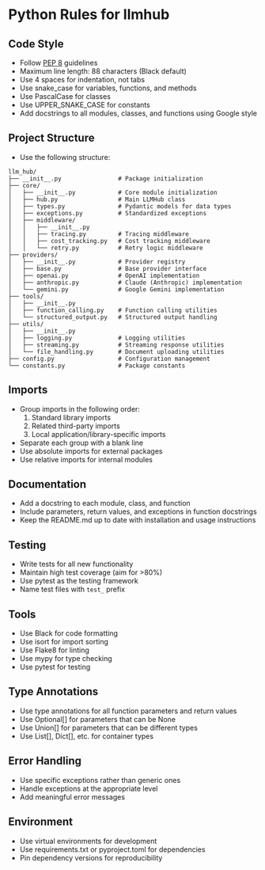# Python Rules for llmhub

## Code Style

- Follow [PEP 8](https://peps.python.org/pep-0008/) guidelines
- Maximum line length: 88 characters (Black default)
- Use 4 spaces for indentation, not tabs
- Use snake_case for variables, functions, and methods
- Use PascalCase for classes
- Use UPPER_SNAKE_CASE for constants
- Add docstrings to all modules, classes, and functions using Google style

## Project Structure

- Use the following structure:
```
llm_hub/
├── __init__.py                # Package initialization
├── core/
│   ├── __init__.py            # Core module initialization
│   ├── hub.py                 # Main LLMHub class
│   ├── types.py               # Pydantic models for data types
│   ├── exceptions.py          # Standardized exceptions
│   ├── middleware/
│   │   ├── __init__.py
│   │   ├── tracing.py         # Tracing middleware
│   │   ├── cost_tracking.py   # Cost tracking middleware
│   │   └── retry.py           # Retry logic middleware
├── providers/
│   ├── __init__.py            # Provider registry
│   ├── base.py                # Base provider interface
│   ├── openai.py              # OpenAI implementation
│   ├── anthropic.py           # Claude (Anthropic) implementation
│   └── gemini.py              # Google Gemini implementation
├── tools/
│   ├── __init__.py
│   ├── function_calling.py    # Function calling utilities
│   └── structured_output.py   # Structured output handling
├── utils/
│   ├── __init__.py
│   ├── logging.py             # Logging utilities
│   ├── streaming.py           # Streaming response utilities
│   └── file_handling.py       # Document uploading utilities
├── config.py                  # Configuration management
└── constants.py               # Package constants
```

## Imports

- Group imports in the following order:
  1. Standard library imports
  2. Related third-party imports
  3. Local application/library-specific imports
- Separate each group with a blank line
- Use absolute imports for external packages
- Use relative imports for internal modules

## Documentation

- Add a docstring to each module, class, and function
- Include parameters, return values, and exceptions in function docstrings
- Keep the README.md up to date with installation and usage instructions

## Testing

- Write tests for all new functionality
- Maintain high test coverage (aim for >80%)
- Use pytest as the testing framework
- Name test files with `test_` prefix

## Tools

- Use Black for code formatting
- Use isort for import sorting
- Use Flake8 for linting
- Use mypy for type checking
- Use pytest for testing

## Type Annotations

- Use type annotations for all function parameters and return values
- Use Optional[] for parameters that can be None
- Use Union[] for parameters that can be different types
- Use List[], Dict[], etc. for container types

## Error Handling

- Use specific exceptions rather than generic ones
- Handle exceptions at the appropriate level
- Add meaningful error messages

## Environment

- Use virtual environments for development
- Use requirements.txt or pyproject.toml for dependencies
- Pin dependency versions for reproducibility 